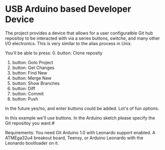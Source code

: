 USB Arduino based Developer Device
=============================

The project provides a device that allows for a user configuratble Git hub repositoy to be interacted with via a series buttons, 
switche, and many other I/O electronics. This is very similar to the alias process in Unix.

You'll be able to press:
0.    button: Clone reposity
1.    button: Goto Project
2.    button: Get Changes
3.    button: Find New
4.    button: Merge New
5.    button: Show Branches
6.    button: Diff
7.    button: Commit
8.    button: Push

In the future yes/no, and enter buttons could be added. Lot's of fun options.


In this example we'll use buttons. In the Arduino sketch please specify the Git repositoy you want.#

Requirements:
You need Git
Arduino 1.0 with Leonardo support enabled.
A ATMEga32u4 breakout board, Teensy, or Arduino Leonardo with the Leonardo bootloader on it.




